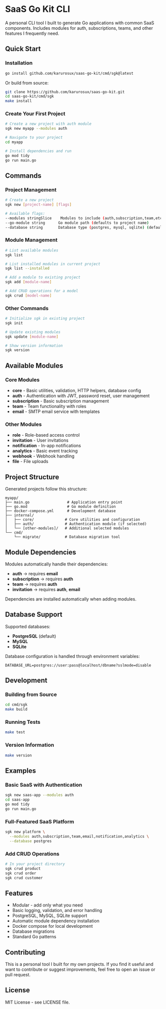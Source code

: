# SaaS Go Kit CLI

A personal CLI tool I built to generate Go applications with common SaaS components. Includes modules for auth, subscriptions, teams, and other features I frequently need.

## Quick Start

### Installation

```bash
go install github.com/karurosux/saas-go-kit/cmd/sgk@latest
```

Or build from source:

```bash
git clone https://github.com/karurosux/saas-go-kit.git
cd saas-go-kit/cmd/sgk
make install
```

### Create Your First Project

```bash
# Create a new project with auth module
sgk new myapp --modules auth

# Navigate to your project
cd myapp

# Install dependencies and run
go mod tidy
go run main.go
```

## Commands

### Project Management

```bash
# Create a new project
sgk new [project-name] [flags]

# Available flags:
--modules stringSlice    Modules to include (auth,subscription,team,etc)
--go-module string      Go module path (defaults to project name)
--database string       Database type (postgres, mysql, sqlite) (default "postgres")
```

### Module Management

```bash
# List available modules
sgk list

# List installed modules in current project
sgk list --installed

# Add a module to existing project
sgk add [module-name]

# Add CRUD operations for a model
sgk crud [model-name]
```

### Other Commands

```bash
# Initialize sgk in existing project
sgk init

# Update existing modules
sgk update [module-name]

# Show version information
sgk version
```

## Available Modules

### Core Modules

- **core** - Basic utilities, validation, HTTP helpers, database config
- **auth** - Authentication with JWT, password reset, user management
- **subscription** - Basic subscription management
- **team** - Team functionality with roles
- **email** - SMTP email service with templates

### Other Modules

- **role** - Role-based access control
- **invitation** - User invitations
- **notification** - In-app notifications
- **analytics** - Basic event tracking
- **webhook** - Webhook handling
- **file** - File uploads

## Project Structure

Generated projects follow this structure:

```
myapp/
├── main.go                 # Application entry point
├── go.mod                  # Go module definition
├── docker-compose.yml      # Development database
├── internal/
│   ├── core/              # Core utilities and configuration
│   ├── auth/              # Authentication module (if selected)
│   └── [other-modules]/   # Additional selected modules
└── cmd/
    └── migrate/           # Database migration tool
```

## Module Dependencies

Modules automatically handle their dependencies:

- **auth** → requires **email**
- **subscription** → requires **auth**
- **team** → requires **auth**
- **invitation** → requires **auth**, **email**

Dependencies are installed automatically when adding modules.

## Database Support

Supported databases:

- **PostgreSQL** (default)
- **MySQL**
- **SQLite**

Database configuration is handled through environment variables:

```env
DATABASE_URL=postgres://user:pass@localhost/dbname?sslmode=disable
```

## Development

### Building from Source

```bash
cd cmd/sgk
make build
```

### Running Tests

```bash
make test
```

### Version Information

```bash
make version
```

## Examples

### Basic SaaS with Authentication

```bash
sgk new saas-app --modules auth
cd saas-app
go mod tidy
go run main.go
```

### Full-Featured SaaS Platform

```bash
sgk new platform \
  --modules auth,subscription,team,email,notification,analytics \
  --database postgres
```

### Add CRUD Operations

```bash
# In your project directory
sgk crud product
sgk crud order
sgk crud customer
```


## Features

- Modular - add only what you need
- Basic logging, validation, and error handling
- PostgreSQL, MySQL, SQLite support
- Automatic module dependency installation
- Docker compose for local development
- Database migrations
- Standard Go patterns

## Contributing

This is a personal tool I built for my own projects. If you find it useful and want to contribute or suggest improvements, feel free to open an issue or pull request.

## License

MIT License - see LICENSE file.

